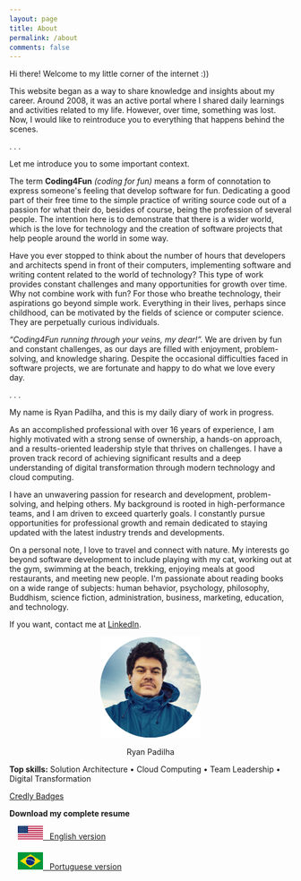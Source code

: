 ```yaml
---
layout: page
title: About
permalink: /about
comments: false
---
```


<div class="row justify-content-between">
<div class="col-md-8 pr-5">

<p>Hi there! Welcome to my little corner of the internet :))</p>
<p>This website began as a way to share knowledge and insights about my career. Around 2008, it was an active portal where I shared daily learnings and activities related to my life. However, over time, something was lost. Now, I would like to reintroduce you to everything that happens behind the scenes.</p>
<p>. . .</p>

<p>Let me introduce you to some important context.</p>
<p>The term <strong>Coding4Fun</strong> <i>(coding for fun)</i> means a form of connotation to express someone's feeling that develop software for fun. Dedicating a good part of their free time to the simple practice of writing source code out of a passion for what their do, besides of course, being the profession of several people. The intention here is to demonstrate that there is a wider world, which is the love for technology and the creation of software projects that help people around the world in some way.</p>
<p>Have you ever stopped to think about the number of hours that developers and architects spend in front of their computers, implementing software and writing content related to the world of technology? This type of work provides constant challenges and many opportunities for growth over time. Why not combine work with fun? For those who breathe technology, their aspirations go beyond simple work. Everything in their lives, perhaps since childhood, can be motivated by the fields of science or computer science. They are perpetually curious individuals.</p>

<p><i>“Coding4Fun running through your veins, my dear!”.</i> We are driven by fun and constant challenges, as our days are filled with enjoyment, problem-solving, and knowledge sharing. Despite the occasional difficulties faced in software projects, we are fortunate and happy to do what we love every day.</p>
<p>. . .</p>

<p>My name is Ryan Padilha, and this is my daily diary of work in progress.</p>
<p>As an accomplished professional with over 16 years of experience, I am highly motivated with a strong sense of ownership, a hands-on approach, and a results-oriented leadership style that thrives on challenges. I have a proven track record of achieving significant results and a deep understanding of digital transformation through modern technology and cloud computing.</p>
<p>I have an unwavering passion for research and development, problem-solving, and helping others. My background is rooted in high-performance teams, and I am driven to exceed quarterly goals. I constantly pursue opportunities for professional growth and remain dedicated to staying updated with the latest industry trends and developments.</p>

<p>On a personal note, I love to travel and connect with nature. My interests go beyond software development to include playing with my cat, working out at the gym, swimming at the beach, trekking, enjoying meals at good restaurants, and meeting new people. I'm passionate about reading books on a wide range of subjects: human behavior, psychology, philosophy, Buddhism, science fiction, administration, business, marketing, education, and technology.</p>

<p>If you want, contact me at <a href="https://www.linkedin.com/in/ryanpadilha" target="_blank">LinkedIn</a>.</p>
</div>

<div class="col-md-4">
<div class="sticky-top sticky-top-80">
<div style="text-align: center;">
    <img src="/assets/images/profile-ryanpadilha.png" alt="Ryan Padilha">
    <p>Ryan Padilha</p>
</div>

<p><strong>Top skills:</strong> Solution Architecture • Cloud Computing • Team Leadership • Digital Transformation</p>
<p><a href="https://www.credly.com/users/ryan-padilha" target="_blank">Credly Badges</a> </p>
<p><strong>Download my complete resume</strong></p>
<ul style="list-style-type: none; margin: 0; padding-left: 15px;">
    <li style="padding-bottom: 20px;"><a href="https://assets.ryanpadilha.com.br/resume/cv-ryanpadilha-en-2024v11.pdf" class="bold" target="_resume_en"><img src="/assets/images/usa-flag.webp" class="img-fluid" style="width: 45px;" alt="Resume English version"> &nbsp; English version</a></li>
	<li><a href="https://assets.ryanpadilha.com.br/resume/cv-ryanpadilha-pt-2024v11.pdf" class="bold" target="_resume_pt"><img src="/assets/images/brazil-flag.webp" class="img-fluid" style="width: 45px;" alt="Resume Portuguese version"> &nbsp; Portuguese version</a></li>
</ul>

</div>
</div>
</div>
